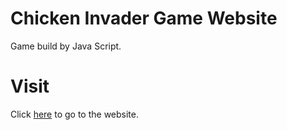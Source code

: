 # Chicken Invader Game Website
Game build by Java Script.
# Visit
Click [here](https://isalma.github.io/Chicken-Invaders-Game-Website/) to go to the website.
